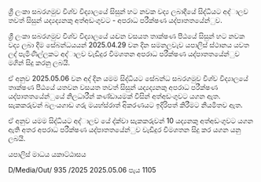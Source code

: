 ශ්‍රී ලංකා සබරගමුව විශ්ව විද්‍යාලයේ සිසුන් හට නවක වද්‍ය ලබාදීයේ සිද්ධියට අද්‍ාලව තවත් සිසුන් යද්‍යද්‍යනකු අත්අඩංගුවට - අපරාධ පරීක්ෂණ යද්‍පාතතයේන්ුව.

ශ්‍රී ලංකා සබරගමුව විශ්ව විද්‍යාලයේ යද්‍වන වසයත තාක්ෂණ පීඨයේ සිසුන් හට නවක වද්‍ය ලබා දීම සේබන්ධයයන් 2025.04.29 වන දින සමනලවැව යපාලිස් ස්ථානය යවත ලද්‍ පැමිණිල්ලකට අද්‍ාලව වැඩිදුර විමශතන අපරාධ පරීක්ෂණ යද්‍පාතතයේන්ුව මගින් සිදු කරනු ලබයි.

ඒ අනුව 2025.05.06 වන අද්‍ දින යමම සිද්ධියට සේබන්ධ සබරගමුව විශ්ව විද්‍යාලයේ තාක්ෂණ පීඨයේ යතවන වසයත තවත් සිසුන් යද්‍යද්‍යනකු අපරාධ පරීක්ෂණ යද්‍පාතතයේන්ුයේ නිලධාරීන් කණ්ඩායමක් විසින් අත්අඩංගුවට යගන ඇත. සැකකරුවන් බලංයගාඩ ගරු මයහ්ස්රාත් අිකරණයට ඉදිරිපත් කිරීමට නියමිතව ඇත.

ඒ අනුව යමම සිද්ධියට අද්‍ාලව යේ ද්‍ක්වා සැකකරුවන් 10 යද්‍යනකු අත්අඩංගුවට යගන ඇති අතර අපරාධ පරීක්ෂණ යද්‍පාතතයේන්ුව වැඩිදුර විමශතන සිදු කර යගන යනු ලබයි.

යපාලිස් මාධය යකාට්ඨාසය

D/Media/Out/ 935 /2025 2025.05.06 පැය 1105